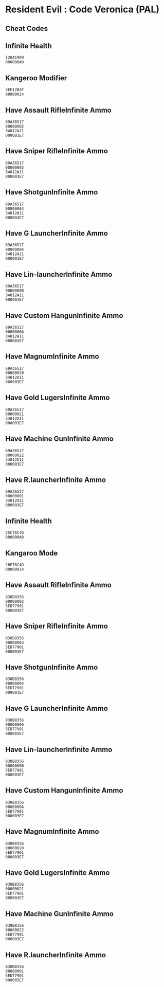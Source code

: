 # Resident Evil : Code Veronica (PAL)

## Cheat Codes

## Infinite Health

```
12041999 
000000A0

```

## Kangeroo Modifier

```
3EE12B4F 
00000014

```

## Have Assault RifleInfinite Ammo

```
69A36517 
00000002
34812A11 
000003E7

```

## Have Sniper RifleInfinite Ammo

```
69A36517 
00000003
34812A11 
000003E7

```

## Have ShotgunInfinite Ammo

```
69A36517 
00000004
34812A11 
000003E7

```

## Have G LauncherInfinite Ammo

```
69A36517 
00000004
34812A11 
000003E7

```

## Have Lin-launcherInfinite Ammo

```
69A36517 
0000000B
34812A11 
000003E7

```

## Have Custom HangunInfinite Ammo

```
69A36517 
0000000A
34812A11 
000003E7

```

## Have MagnumInfinite Ammo

```
69A36517 
00000020
34812A11 
000003E7

```

## Have Gold LugersInfinite Ammo

```
69A36517 
00000021
34812A11 
000003E7

```

## Have Machine GunInfinite Ammo

```
69A36517 
00000022
34812A11 
000003E7

```

## Have R.launcherInfinite Ammo

```
69A36517 
00000001
34812A11 
000003E7

```

## Infinite Health

```
25C76C4D 
000000A0

```

## Kangaroo Mode

```
26F76C4D 
00000014

```

## Have Assault RifleInfinite Ammo

```
830B8356 
00000002
5ED77901 
000003E7

```

## Have Sniper RifleInfinite Ammo

```
830B8356 
00000003
5ED77901 
000003E7

```

## Have ShotgunInfinite Ammo

```
830B8356 
00000004
5ED77901 
000003E7

```

## Have G LauncherInfinite Ammo

```
830B8356 
00000006
5ED77901 
000003E7

```

## Have Lin-launcherInfinite Ammo

```
830B8356 
0000000B
5ED77901 
000003E7

```

## Have Custom HangunInfinite Ammo

```
830B8356 
0000000A
5ED77901 
000003E7

```

## Have MagnumInfinite Ammo

```
830B8356 
00000020
5ED77901 
000003E7

```

## Have Gold LugersInfinite Ammo

```
830B8356 
00000021
5ED77901 
000003E7

```

## Have Machine GunInfinite Ammo

```
830B8356 
00000022
5ED77901 
000003E7

```

## Have R.launcherInfinite Ammo

```
830B8356 
00000001
5ED77901 
000003E7

```

